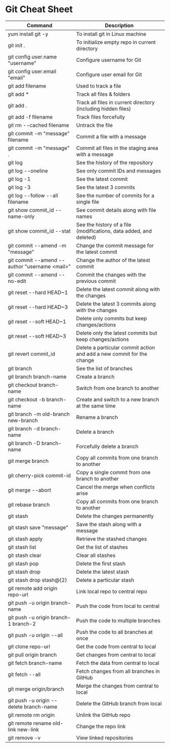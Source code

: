 <!DOCTYPE html>
<html lang="en">
<head>
    <meta charset="UTF-8">
    <meta name="viewport" content="width=device-width, initial-scale=1.0">
  
    
</head>
<body>
    <h1>Git Cheat Sheet</h1>
    <table>
        <thead>
            <tr>
                <th>Command</th>
                <th>Description</th>
            </tr>
        </thead>
        <tbody>
            <tr>
                <td>yum install git -y</td>
                <td>To install git in Linux machine</td>
            </tr>
            <tr>
                <td>git init .</td>
                <td>To initialize empty repo in current directory</td>
            </tr>
            <tr>
                <td>git config user.name "username"</td>
                <td>Configure username for Git</td>
            </tr>
            <tr>
                <td>git config user.email "email"</td>
                <td>Configure user email for Git</td>
            </tr>
            <tr>
                <td>git add filename</td>
                <td>Used to track a file</td>
            </tr>
            <tr>
                <td>git add *</td>
                <td>Track all files & folders</td>
            </tr>
            <tr>
                <td>git add .</td>
                <td>Track all files in current directory (including hidden files)</td>
            </tr>
            <tr>
                <td>git add -f filename</td>
                <td>Track files forcefully</td>
            </tr>
            <tr>
                <td>git rm --cached filename</td>
                <td>Untrack the file</td>
            </tr>
            <tr>
                <td>git commit -m "message" filename</td>
                <td>Commit a file with a message</td>
            </tr>
            <tr>
                <td>git commit -m "message" .</td>
                <td>Commit all files in the staging area with a message</td>
            </tr>
            <tr>
                <td>git log</td>
                <td>See the history of the repository</td>
            </tr>
            <tr>
                <td>git log --oneline</td>
                <td>See only commit IDs and messages</td>
            </tr>
            <tr>
                <td>git log -1</td>
                <td>See the latest commit</td>
            </tr>
            <tr>
                <td>git log -3</td>
                <td>See the latest 3 commits</td>
            </tr>
            <tr>
                <td>git log --follow --all filename</td>
                <td>See the number of commits for a single file</td>
            </tr>
            <tr>
                <td>git show commit_id --name-only</td>
                <td>See commit details along with file names</td>
            </tr>
            <tr>
                <td>git show commit_id --stat</td>
                <td>See the history of a file (modifications, data added, and deleted)</td>
            </tr>
            <tr>
                <td>git commit --amend -m "message"</td>
                <td>Change the commit message for the latest commit</td>
            </tr>
            <tr>
                <td>git commit --amend --author "username &lt;mail&gt;"</td>
                <td>Change the author of the latest commit</td>
            </tr>
            <tr>
                <td>git commit --amend --no-edit</td>
                <td>Commit the changes with the previous commit</td>
            </tr>
            <tr>
                <td>git reset --hard HEAD~1</td>
                <td>Delete the latest commit along with the changes</td>
            </tr>
            <tr>
                <td>git reset --hard HEAD~3</td>
                <td>Delete the latest 3 commits along with the changes</td>
            </tr>
            <tr>
                <td>git reset --soft HEAD~1</td>
                <td>Delete only commits but keep changes/actions</td>
            </tr>
            <tr>
                <td>git reset --soft HEAD~3</td>
                <td>Delete only the latest commits but keep changes/actions</td>
            </tr>
            <tr>
                <td>git revert commit_id</td>
                <td>Delete a particular commit action and add a new commit for the change</td>
            </tr>
            <tr>
                <td>git branch</td>
                <td>See the list of branches</td>
            </tr>
            <tr>
                <td>git branch branch-name</td>
                <td>Create a branch</td>
            </tr>
            <tr>
                <td>git checkout branch-name</td>
                <td>Switch from one branch to another</td>
            </tr>
            <tr>
                <td>git checkout -b branch-name</td>
                <td>Create and switch to a new branch at the same time</td>
            </tr>
            <tr>
                <td>git branch -m old-branch new-branch</td>
                <td>Rename a branch</td>
            </tr>
            <tr>
                <td>git branch -d branch-name</td>
                <td>Delete a branch</td>
            </tr>
            <tr>
                <td>git branch -D branch-name</td>
                <td>Forcefully delete a branch</td>
            </tr>
            <tr>
                <td>git merge branch</td>
                <td>Copy all commits from one branch to another</td>
            </tr>
            <tr>
                <td>git cherry-pick commit-id</td>
                <td>Copy a single commit from one branch to another</td>
            </tr>
            <tr>
                <td>git merge --abort</td>
                <td>Cancel the merge when conflicts arise</td>
            </tr>
            <tr>
                <td>git rebase branch</td>
                <td>Copy all commits from one branch to another</td>
            </tr>
            <tr>
                <td>git stash</td>
                <td>Delete the changes permanently</td>
            </tr>
            <tr>
                <td>git stash save "message"</td>
                <td>Save the stash along with a message</td>
            </tr>
            <tr>
                <td>git stash apply</td>
                <td>Retrieve the stashed changes</td>
            </tr>
            <tr>
                <td>git stash list</td>
                <td>Get the list of stashes</td>
            </tr>
            <tr>
                <td>git stash clear</td>
                <td>Clear all stashes</td>
            </tr>
            <tr>
                <td>git stash pop</td>
                <td>Delete the first stash</td>
            </tr>
            <tr>
                <td>git stash drop</td>
                <td>Delete the latest stash</td>
            </tr>
            <tr>
                <td>git stash drop stash@{2}</td>
                <td>Delete a particular stash</td>
            </tr>
            <tr>
                <td>git remote add origin repo-url</td>
                <td>Link local repo to central repo</td>
            </tr>
            <tr>
                <td>git push -u origin branch-name</td>
                <td>Push the code from local to central</td>
            </tr>
            <tr>
                <td>git push -u origin branch-1 branch-2</td>
                <td>Push the code to multiple branches</td>
            </tr>
            <tr>
                <td>git push -u origin --all</td>
                <td>Push the code to all branches at once</td>
            </tr>
            <tr>
                <td>git clone repo-url</td>
                <td>Get the code from central to local</td>
            </tr>
            <tr>
                <td>git pull origin branch</td>
                <td>Get changes from central to local</td>
            </tr>
            <tr>
                <td>git fetch branch-name</td>
                <td>Fetch the data from central to local</td>
            </tr>
            <tr>
                <td>git fetch --all</td>
                <td>Fetch changes from all branches in GitHub</td>
            </tr>
            <tr>
                <td>git merge origin/branch</td>
                <td>Merge the changes from central to local</td>
            </tr>
            <tr>
                <td>git push -u origin --delete branch-name</td>
                <td>Delete the GitHub branch from local</td>
            </tr>
            <tr>
                <td>git remote rm origin</td>
                <td>Unlink the GitHub repo</td>
            </tr>
            <tr>
                <td>git remote rename old-link new-link</td>
                <td>Change the repo link</td>
            </tr>
            <tr>
                <td>git remove -v</td>
                <td>View linked repositories</td>
            </tr>
        </tbody>
    </table>
</body>
</html>
